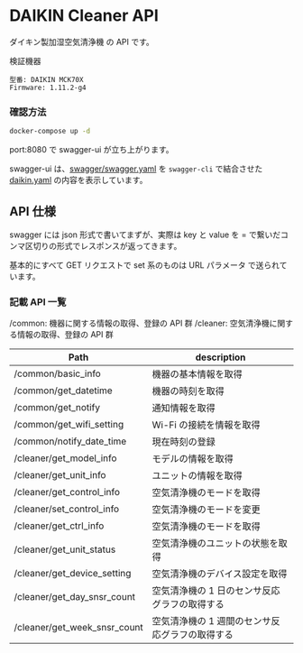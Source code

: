 # DAIKIN Cleaner API

ダイキン製加湿空気清浄機 の API です。

検証機器

```
型番: DAIKIN MCK70X
Firmware: 1.11.2-g4
```

### 確認方法

```sh
docker-compose up -d
```

port:8080 で swagger-ui が立ち上がります。

swagger-ui は、[swagger/swagger.yaml](https://github.com/nasshu2916/DAIKIN-API/blob/master/swagger/swagger.yaml) を `swagger-cli` で結合させた [daikin.yaml](https://github.com/nasshu2916/DAIKIN-API/blob/master/daikin.yaml) の内容を表示しています。

## API 仕様

swagger には json 形式で書いてまずが、実際は key と value を = で繋いだコンマ区切りの形式でレスポンスが返ってきます。

基本的にすべて GET リクエストで set 系のものは URL パラメータ で送られています。

### 記載 API 一覧

/common: 機器に関する情報の取得、登録の API 群
/cleaner: 空気清浄機に関する情報の取得、登録の API 群

| Path                         | description                                     |
| ---------------------------- | ----------------------------------------------- |
| /common/basic_info           | 機器の基本情報を取得                            |
| /common/get_datetime         | 機器の時刻を取得                                |
| /common/get_notify           | 通知情報を取得                                  |
| /common/get_wifi_setting     | Wi-Fi の接続を情報を取得                        |
| /common/notify_date_time     | 現在時刻の登録                                  |
| /cleaner/get_model_info      | モデルの情報を取得                              |
| /cleaner/get_unit_info       | ユニットの情報を取得                            |
| /cleaner/get_control_info    | 空気清浄機のモードを取得                        |
| /cleaner/set_control_info    | 空気清浄機のモードを変更                        |
| /cleaner/get_ctrl_info       | 空気清浄機のモードを取得                        |
| /cleaner/get_unit_status     | 空気清浄機のユニットの状態を取得                |
| /cleaner/get_device_setting  | 空気清浄機のデバイス設定を取得                  |
| /cleaner/get_day_snsr_count  | 空気清浄機の 1 日のセンサ反応グラフの取得する   |
| /cleaner/get_week_snsr_count | 空気清浄機の 1 週間のセンサ反応グラフの取得する |
